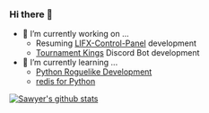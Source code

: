 ### Hi there 👋
- 🔭 I’m currently working on ...
  - Resuming [LIFX-Control-Panel](https://github.com/samclane/LIFX-Control-Panel) development
  - [Tournament Kings](https://www.tournamentkings.com/) Discord Bot development
- 🌱 I’m currently learning ...
  - [Python Roguelike Development](http://rogueliketutorials.com/tutorials/tcod/v2/)
  - [redis for Python](https://realpython.com/python-redis/)
<!--
**samclane/samclane** is a ✨ _special_ ✨ repository because its `README.md` (this file) appears on your GitHub profile.

Here are some ideas to get you started:

- 👯 I’m looking to collaborate on ...
- 🤔 I’m looking for help with ...
- 💬 Ask me about ...
- 📫 How to reach me: ...
- 😄 Pronouns: ...
- ⚡ Fun fact: ...
-->

[![Sawyer's github stats](https://github-readme-stats.vercel.app/api?username=samclane)](https://github.com/anuraghazra/github-readme-stats)
